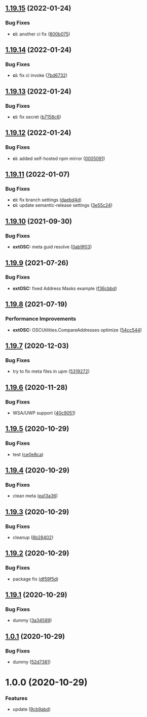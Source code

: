## [1.19.15](https://github.com/Iam1337/extOSC/compare/v1.19.14...v1.19.15) (2022-01-24)


### Bug Fixes

* **ci:** another ci fix ([800b075](https://github.com/Iam1337/extOSC/commit/800b07535fb2fd8b5c948faa8606bb8558c44805))

## [1.19.14](https://github.com/Iam1337/extOSC/compare/v1.19.13...v1.19.14) (2022-01-24)


### Bug Fixes

* **ci:** fix ci invoke ([7bd6732](https://github.com/Iam1337/extOSC/commit/7bd6732ae10f3d4afcfe8fa9397abf792e021aff))

## [1.19.13](https://github.com/Iam1337/extOSC/compare/v1.19.12...v1.19.13) (2022-01-24)


### Bug Fixes

* **ci:** fix secret ([b7158c6](https://github.com/Iam1337/extOSC/commit/b7158c6a18abde5595160587553cf40b41525bb7))

## [1.19.12](https://github.com/Iam1337/extOSC/compare/v1.19.11...v1.19.12) (2022-01-24)


### Bug Fixes

* **ci:** added self-hosted npm mirror ([0005091](https://github.com/Iam1337/extOSC/commit/00050917239cb1a51ea7f698ac80b3182c9dbcb7))

## [1.19.11](https://github.com/Iam1337/extOSC/compare/v1.19.10...v1.19.11) (2022-01-07)


### Bug Fixes

* **ci:** fix branch settings ([daebd4d](https://github.com/Iam1337/extOSC/commit/daebd4d0ea4070159ec283b1f3cbaf19173088c5))
* **ci:** update semantic-release settings ([3e55c24](https://github.com/Iam1337/extOSC/commit/3e55c240c69f5daed8538377abe2be166722013e))

## [1.19.10](https://github.com/Iam1337/extOSC/compare/v1.19.9...v1.19.10) (2021-09-30)


### Bug Fixes

* **extOSC:** meta guid resolve ([0ab9f03](https://github.com/Iam1337/extOSC/commit/0ab9f03bb3675239a67dabcc7156fe86974f66b7))

## [1.19.9](https://github.com/Iam1337/extOSC/compare/v1.19.8...v1.19.9) (2021-07-26)


### Bug Fixes

* **extOSC:** fixed Address Masks example ([f36cbbd](https://github.com/Iam1337/extOSC/commit/f36cbbd843975a044619c4f2f1d4214b96b8e178))

## [1.19.8](https://github.com/Iam1337/extOSC/compare/v1.19.7...v1.19.8) (2021-07-19)


### Performance Improvements

* **extOSC:** OSCUtilities.CompareAddresses optimize ([54cc544](https://github.com/Iam1337/extOSC/commit/54cc544eb2c37291c0b482663133f36be0d15712))

## [1.19.7](https://github.com/Iam1337/extOSC/compare/v1.19.6...v1.19.7) (2020-12-03)


### Bug Fixes

* try to fix meta files in upm ([5319272](https://github.com/Iam1337/extOSC/commit/5319272d18a99af243bc7ce77a908404c9e11a16))

## [1.19.6](https://github.com/Iam1337/extOSC/compare/v1.19.5...v1.19.6) (2020-11-28)


### Bug Fixes

* WSA/UWP support ([40c9051](https://github.com/Iam1337/extOSC/commit/40c90514785ab324b6a5cde9c22c98e73700702a))

## [1.19.5](https://github.com/Iam1337/extOSC/compare/v1.19.4...v1.19.5) (2020-10-29)


### Bug Fixes

* test ([ce0e8ca](https://github.com/Iam1337/extOSC/commit/ce0e8ca16ca5bdc24c6eae8cbb47e7660a8b6036))

## [1.19.4](https://github.com/Iam1337/extOSC/compare/v1.19.3...v1.19.4) (2020-10-29)


### Bug Fixes

* clean meta ([ea13a36](https://github.com/Iam1337/extOSC/commit/ea13a36dd464aa432d17d467ee0713c6b91f219d))

## [1.19.3](https://github.com/Iam1337/extOSC/compare/v1.19.2...v1.19.3) (2020-10-29)


### Bug Fixes

* cleanup ([8b28402](https://github.com/Iam1337/extOSC/commit/8b284028bdf98533e5835af7bc8ed87c89838d00))

## [1.19.2](https://github.com/Iam1337/extOSC/compare/v1.19.1...v1.19.2) (2020-10-29)


### Bug Fixes

* package fix ([df59f5d](https://github.com/Iam1337/extOSC/commit/df59f5d73e1ac7068b576efb8f7446f8ad473f68))

## [1.19.1](https://github.com/Iam1337/extOSC/compare/v1.19.0...v1.19.1) (2020-10-29)


### Bug Fixes

* dummy ([3a34589](https://github.com/Iam1337/extOSC/commit/3a345892fb6129e58538ab99d4380ad784e48998))

## [1.0.1](https://github.com/Iam1337/extOSC/compare/v1.0.0...v1.0.1) (2020-10-29)


### Bug Fixes

* dummy ([52d7381](https://github.com/Iam1337/extOSC/commit/52d7381c8f9bcd0839266072e3c22cb17b310f95))

# 1.0.0 (2020-10-29)


### Features

* update ([9cb9abd](https://github.com/Iam1337/extOSC/commit/9cb9abd03f4eeb3f02851940615a64c7569cde4d))
